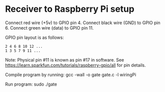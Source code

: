 # Receiver to Raspberry Pi setup

Connect red wire (+5v) to GPIO pin 4.
Connect black wire (GND) to GPIO pin 6.
Connect green wire (data) to GPIO pin 11.

GPIO pin layout is as follows:

    2 4 6 8 10 12 ...
    1 3 5 7 9 11 ...
Note: Physical pin #11 is known as pin #17 in software.  See https://learn.sparkfun.com/tutorials/raspberry-gpio/all for pin details.

Compile program by running:
    gcc -wall -o gate gate.c -l wiringPi

Run program:
    sudo ./gate
